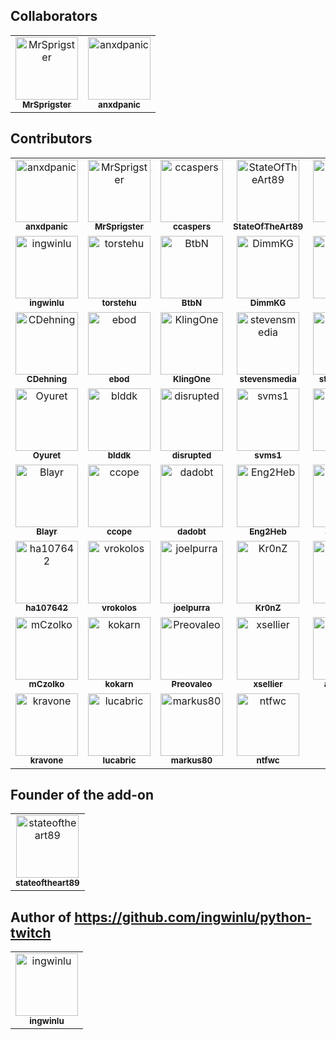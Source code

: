
## Collaborators

<!-- readme: collaborators -start -->
<table>
<tr>
    <td align="center">
        <a href="https://github.com/MrSprigster">
            <img src="https://avatars.githubusercontent.com/u/6219686?v=4" width="100;" alt="MrSprigster"/>
            <br />
            <sub><b>MrSprigster</b></sub>
        </a>
    </td>
    <td align="center">
        <a href="https://github.com/anxdpanic">
            <img src="https://avatars.githubusercontent.com/u/17665050?v=4" width="100;" alt="anxdpanic"/>
            <br />
            <sub><b>anxdpanic</b></sub>
        </a>
    </td></tr>
</table>
<!-- readme: collaborators -end -->

## Contributors

<!-- readme: contributors -start -->
<table>
<tr>
    <td align="center">
        <a href="https://github.com/anxdpanic">
            <img src="https://avatars.githubusercontent.com/u/17665050?v=4" width="100;" alt="anxdpanic"/>
            <br />
            <sub><b>anxdpanic</b></sub>
        </a>
    </td>
    <td align="center">
        <a href="https://github.com/MrSprigster">
            <img src="https://avatars.githubusercontent.com/u/6219686?v=4" width="100;" alt="MrSprigster"/>
            <br />
            <sub><b>MrSprigster</b></sub>
        </a>
    </td>
    <td align="center">
        <a href="https://github.com/ccaspers">
            <img src="https://avatars.githubusercontent.com/u/2117023?v=4" width="100;" alt="ccaspers"/>
            <br />
            <sub><b>ccaspers</b></sub>
        </a>
    </td>
    <td align="center">
        <a href="https://github.com/StateOfTheArt89">
            <img src="https://avatars.githubusercontent.com/u/1682868?v=4" width="100;" alt="StateOfTheArt89"/>
            <br />
            <sub><b>StateOfTheArt89</b></sub>
        </a>
    </td>
    <td align="center">
        <a href="https://github.com/grocal">
            <img src="https://avatars.githubusercontent.com/u/896246?v=4" width="100;" alt="grocal"/>
            <br />
            <sub><b>grocal</b></sub>
        </a>
    </td>
    <td align="center">
        <a href="https://github.com/weblate">
            <img src="https://avatars.githubusercontent.com/u/1607653?v=4" width="100;" alt="weblate"/>
            <br />
            <sub><b>weblate</b></sub>
        </a>
    </td></tr>
<tr>
    <td align="center">
        <a href="https://github.com/ingwinlu">
            <img src="https://avatars.githubusercontent.com/u/4435962?v=4" width="100;" alt="ingwinlu"/>
            <br />
            <sub><b>ingwinlu</b></sub>
        </a>
    </td>
    <td align="center">
        <a href="https://github.com/torstehu">
            <img src="https://avatars.githubusercontent.com/u/871220?v=4" width="100;" alt="torstehu"/>
            <br />
            <sub><b>torstehu</b></sub>
        </a>
    </td>
    <td align="center">
        <a href="https://github.com/BtbN">
            <img src="https://avatars.githubusercontent.com/u/294293?v=4" width="100;" alt="BtbN"/>
            <br />
            <sub><b>BtbN</b></sub>
        </a>
    </td>
    <td align="center">
        <a href="https://github.com/DimmKG">
            <img src="https://avatars.githubusercontent.com/u/8424428?v=4" width="100;" alt="DimmKG"/>
            <br />
            <sub><b>DimmKG</b></sub>
        </a>
    </td>
    <td align="center">
        <a href="https://github.com/G4RL1N">
            <img src="https://avatars.githubusercontent.com/u/8591654?v=4" width="100;" alt="G4RL1N"/>
            <br />
            <sub><b>G4RL1N</b></sub>
        </a>
    </td>
    <td align="center">
        <a href="https://github.com/apo86">
            <img src="https://avatars.githubusercontent.com/u/57818762?v=4" width="100;" alt="apo86"/>
            <br />
            <sub><b>apo86</b></sub>
        </a>
    </td></tr>
<tr>
    <td align="center">
        <a href="https://github.com/CDehning">
            <img src="https://avatars.githubusercontent.com/u/4777216?v=4" width="100;" alt="CDehning"/>
            <br />
            <sub><b>CDehning</b></sub>
        </a>
    </td>
    <td align="center">
        <a href="https://github.com/ebod">
            <img src="https://avatars.githubusercontent.com/u/3525368?v=4" width="100;" alt="ebod"/>
            <br />
            <sub><b>ebod</b></sub>
        </a>
    </td>
    <td align="center">
        <a href="https://github.com/KlingOne">
            <img src="https://avatars.githubusercontent.com/u/3019060?v=4" width="100;" alt="KlingOne"/>
            <br />
            <sub><b>KlingOne</b></sub>
        </a>
    </td>
    <td align="center">
        <a href="https://github.com/stevensmedia">
            <img src="https://avatars.githubusercontent.com/u/4483829?v=4" width="100;" alt="stevensmedia"/>
            <br />
            <sub><b>stevensmedia</b></sub>
        </a>
    </td>
    <td align="center">
        <a href="https://github.com/stevenroose">
            <img src="https://avatars.githubusercontent.com/u/853468?v=4" width="100;" alt="stevenroose"/>
            <br />
            <sub><b>stevenroose</b></sub>
        </a>
    </td>
    <td align="center">
        <a href="https://github.com/stuross">
            <img src="https://avatars.githubusercontent.com/u/178643?v=4" width="100;" alt="stuross"/>
            <br />
            <sub><b>stuross</b></sub>
        </a>
    </td></tr>
<tr>
    <td align="center">
        <a href="https://github.com/Oyuret">
            <img src="https://avatars.githubusercontent.com/u/1458128?v=4" width="100;" alt="Oyuret"/>
            <br />
            <sub><b>Oyuret</b></sub>
        </a>
    </td>
    <td align="center">
        <a href="https://github.com/blddk">
            <img src="https://avatars.githubusercontent.com/u/544358?v=4" width="100;" alt="blddk"/>
            <br />
            <sub><b>blddk</b></sub>
        </a>
    </td>
    <td align="center">
        <a href="https://github.com/disrupted">
            <img src="https://avatars.githubusercontent.com/u/4771462?v=4" width="100;" alt="disrupted"/>
            <br />
            <sub><b>disrupted</b></sub>
        </a>
    </td>
    <td align="center">
        <a href="https://github.com/svms1">
            <img src="https://avatars.githubusercontent.com/u/6218137?v=4" width="100;" alt="svms1"/>
            <br />
            <sub><b>svms1</b></sub>
        </a>
    </td>
    <td align="center">
        <a href="https://github.com/beastd">
            <img src="https://avatars.githubusercontent.com/u/4342576?v=4" width="100;" alt="beastd"/>
            <br />
            <sub><b>beastd</b></sub>
        </a>
    </td>
    <td align="center">
        <a href="https://github.com/spiffomatic64">
            <img src="https://avatars.githubusercontent.com/u/6806506?v=4" width="100;" alt="spiffomatic64"/>
            <br />
            <sub><b>spiffomatic64</b></sub>
        </a>
    </td></tr>
<tr>
    <td align="center">
        <a href="https://github.com/Blayr">
            <img src="https://avatars.githubusercontent.com/u/17113158?v=4" width="100;" alt="Blayr"/>
            <br />
            <sub><b>Blayr</b></sub>
        </a>
    </td>
    <td align="center">
        <a href="https://github.com/ccope">
            <img src="https://avatars.githubusercontent.com/u/412019?v=4" width="100;" alt="ccope"/>
            <br />
            <sub><b>ccope</b></sub>
        </a>
    </td>
    <td align="center">
        <a href="https://github.com/dadobt">
            <img src="https://avatars.githubusercontent.com/u/5913204?v=4" width="100;" alt="dadobt"/>
            <br />
            <sub><b>dadobt</b></sub>
        </a>
    </td>
    <td align="center">
        <a href="https://github.com/Eng2Heb">
            <img src="https://avatars.githubusercontent.com/u/31464752?v=4" width="100;" alt="Eng2Heb"/>
            <br />
            <sub><b>Eng2Heb</b></sub>
        </a>
    </td>
    <td align="center">
        <a href="https://github.com/alan7000">
            <img src="https://avatars.githubusercontent.com/u/7330585?v=4" width="100;" alt="alan7000"/>
            <br />
            <sub><b>alan7000</b></sub>
        </a>
    </td>
    <td align="center">
        <a href="https://github.com/Giacom">
            <img src="https://avatars.githubusercontent.com/u/1524810?v=4" width="100;" alt="Giacom"/>
            <br />
            <sub><b>Giacom</b></sub>
        </a>
    </td></tr>
<tr>
    <td align="center">
        <a href="https://github.com/ha107642">
            <img src="https://avatars.githubusercontent.com/u/6672586?v=4" width="100;" alt="ha107642"/>
            <br />
            <sub><b>ha107642</b></sub>
        </a>
    </td>
    <td align="center">
        <a href="https://github.com/vrokolos">
            <img src="https://avatars.githubusercontent.com/u/278046?v=4" width="100;" alt="vrokolos"/>
            <br />
            <sub><b>vrokolos</b></sub>
        </a>
    </td>
    <td align="center">
        <a href="https://github.com/joelpurra">
            <img src="https://avatars.githubusercontent.com/u/1398544?v=4" width="100;" alt="joelpurra"/>
            <br />
            <sub><b>joelpurra</b></sub>
        </a>
    </td>
    <td align="center">
        <a href="https://github.com/Kr0nZ">
            <img src="https://avatars.githubusercontent.com/u/1561389?v=4" width="100;" alt="Kr0nZ"/>
            <br />
            <sub><b>Kr0nZ</b></sub>
        </a>
    </td>
    <td align="center">
        <a href="https://github.com/lekma">
            <img src="https://avatars.githubusercontent.com/u/1482125?v=4" width="100;" alt="lekma"/>
            <br />
            <sub><b>lekma</b></sub>
        </a>
    </td>
    <td align="center">
        <a href="https://github.com/Tomalak">
            <img src="https://avatars.githubusercontent.com/u/28300?v=4" width="100;" alt="Tomalak"/>
            <br />
            <sub><b>Tomalak</b></sub>
        </a>
    </td></tr>
<tr>
    <td align="center">
        <a href="https://github.com/mCzolko">
            <img src="https://avatars.githubusercontent.com/u/1011500?v=4" width="100;" alt="mCzolko"/>
            <br />
            <sub><b>mCzolko</b></sub>
        </a>
    </td>
    <td align="center">
        <a href="https://github.com/kokarn">
            <img src="https://avatars.githubusercontent.com/u/1373940?v=4" width="100;" alt="kokarn"/>
            <br />
            <sub><b>kokarn</b></sub>
        </a>
    </td>
    <td align="center">
        <a href="https://github.com/Preovaleo">
            <img src="https://avatars.githubusercontent.com/u/6892913?v=4" width="100;" alt="Preovaleo"/>
            <br />
            <sub><b>Preovaleo</b></sub>
        </a>
    </td>
    <td align="center">
        <a href="https://github.com/xsellier">
            <img src="https://avatars.githubusercontent.com/u/6616005?v=4" width="100;" alt="xsellier"/>
            <br />
            <sub><b>xsellier</b></sub>
        </a>
    </td>
    <td align="center">
        <a href="https://github.com/astrilchuk">
            <img src="https://avatars.githubusercontent.com/u/1706688?v=4" width="100;" alt="astrilchuk"/>
            <br />
            <sub><b>astrilchuk</b></sub>
        </a>
    </td>
    <td align="center">
        <a href="https://github.com/dnn1s">
            <img src="https://avatars.githubusercontent.com/u/8132941?v=4" width="100;" alt="dnn1s"/>
            <br />
            <sub><b>dnn1s</b></sub>
        </a>
    </td></tr>
<tr>
    <td align="center">
        <a href="https://github.com/kravone">
            <img src="https://avatars.githubusercontent.com/u/1407288?v=4" width="100;" alt="kravone"/>
            <br />
            <sub><b>kravone</b></sub>
        </a>
    </td>
    <td align="center">
        <a href="https://github.com/lucabric">
            <img src="https://avatars.githubusercontent.com/u/1241765?v=4" width="100;" alt="lucabric"/>
            <br />
            <sub><b>lucabric</b></sub>
        </a>
    </td>
    <td align="center">
        <a href="https://github.com/markus80">
            <img src="https://avatars.githubusercontent.com/u/16596265?v=4" width="100;" alt="markus80"/>
            <br />
            <sub><b>markus80</b></sub>
        </a>
    </td>
    <td align="center">
        <a href="https://github.com/ntfwc">
            <img src="https://avatars.githubusercontent.com/u/441277?v=4" width="100;" alt="ntfwc"/>
            <br />
            <sub><b>ntfwc</b></sub>
        </a>
    </td></tr>
</table>
<!-- readme: contributors -end -->

## Founder of the add-on

<!-- readme: StateOfTheArt89 -start -->
<table>
<tr>
    <td align="center">
        <a href="https://github.com/stateoftheart89">
            <img src="https://avatars.githubusercontent.com/u/1682868?v=4" width="100;" alt="stateoftheart89"/>
            <br />
            <sub><b>stateoftheart89</b></sub>
        </a>
    </td></tr>
</table>
<!-- readme: StateOfTheArt89 -end -->

## Author of https://github.com/ingwinlu/python-twitch

<!-- readme: ingwinlu -start -->
<table>
<tr>
    <td align="center">
        <a href="https://github.com/ingwinlu">
            <img src="https://avatars.githubusercontent.com/u/4435962?v=4" width="100;" alt="ingwinlu"/>
            <br />
            <sub><b>ingwinlu</b></sub>
        </a>
    </td></tr>
</table>
<!-- readme: ingwinlu -end -->
